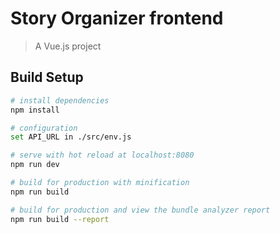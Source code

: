 # Story Organizer frontend

> A Vue.js project

## Build Setup

``` bash
# install dependencies
npm install

# configuration
set API_URL in ./src/env.js

# serve with hot reload at localhost:8080
npm run dev

# build for production with minification
npm run build

# build for production and view the bundle analyzer report
npm run build --report
```


